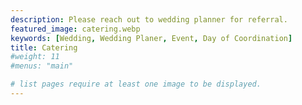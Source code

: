 ```yaml
---
description: Please reach out to wedding planner for referral.
featured_image: catering.webp
keywords: [Wedding, Wedding Planer, Event, Day of Coordination]
title: Catering
#weight: 11
#menus: "main"

# list pages require at least one image to be displayed.
---
```

